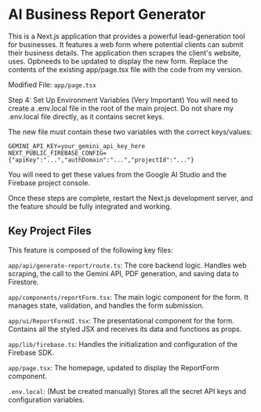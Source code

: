 # AI Business Report Generator

This is a Next.js application that provides a powerful lead-generation tool for businesses. It features a web form where potential clients can submit their business details. The application then scrapes the client's website, uses. Opbneeds to be updated to display the new form. Replace the contents of the existing app/page.tsx file with the code from my version.

Modified File: ```app/page.tsx```

Step 4: Set Up Environment Variables (Very Important)
You will need to create a .env.local file in the root of the main project. Do not share my .env.local file directly, as it contains secret keys.

The new file must contain these two variables with the correct keys/values:

```
GEMINI_API_KEY=your_gemini_api_key_here
NEXT_PUBLIC_FIREBASE_CONFIG={"apiKey":"...","authDomain":"...","projectId":"..."}
```

You will need to get these values from the Google AI Studio and the Firebase project console.

Once these steps are complete, restart the Next.js development server, and the feature should be fully integrated and working.

## Key Project Files
This feature is composed of the following key files:

```app/api/generate-report/route.ts```: The core backend logic. Handles web scraping, the call to the Gemini API, PDF generation, and saving data to Firestore.

```app/components/reportForm.tsx```: The main logic component for the form. It manages state, validation, and handles the form submission.

```app/ui/ReportFormUI.tsx```: The presentational component for the form. Contains all the styled JSX and receives its data and functions as props.

```app/lib/firebase.ts```: Handles the initialization and configuration of the Firebase SDK.

```app/page.tsx```: The homepage, updated to display the ReportForm component.

```.env.local```: (Must be created manually) Stores all the secret API keys and configuration variables.
